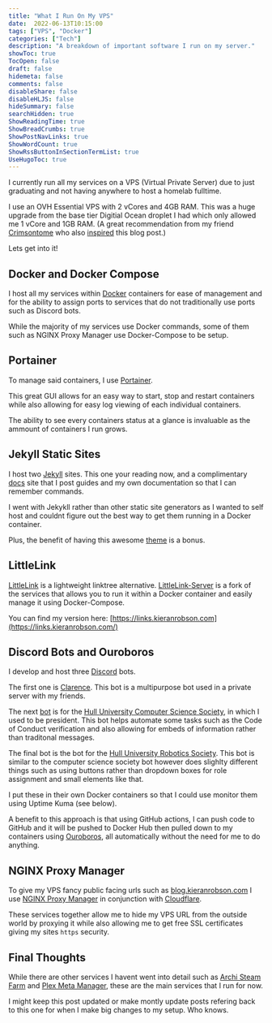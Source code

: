 ```yaml
---
title: "What I Run On My VPS"
date:  2022-06-13T10:15:00
tags: ["VPS", "Docker"]
categories: ["Tech"]
description: "A breakdown of important software I run on my server."
showToc: true
TocOpen: false
draft: false
hidemeta: false
comments: false
disableShare: false
disableHLJS: false
hideSummary: false
searchHidden: true
ShowReadingTime: true
ShowBreadCrumbs: true
ShowPostNavLinks: true
ShowWordCount: true
ShowRssButtonInSectionTermList: true
UseHugoToc: true
---
```

I currently run all my services on a VPS (Virtual Private Server) due to just graduating and not having anywhere to host a homelab fulltime. 

I use an OVH Essential VPS with 2 vCores and 4GB RAM. This was a huge upgrade from the base tier Digitial Ocean droplet I had which only allowed me 1 vCore and 1GB RAM. (A great recommendation from my friend [Crimsontome](https://github.com/CrimsonTome) who also [inspired](https://blog.crimsontome.com/posts/my-current-vps-setup/) this blog post.)

Lets get into it!

## Docker and Docker Compose
I host all my services within [Docker](https://www.docker.com/) containers for ease of management and for the ability to assign ports to services that do not traditionally use ports such as Discord bots.

While the majority of my services use Docker commands, some of them such as NGINX Proxy Manager use Docker-Compose to be setup. 

## Portainer
To manage said containers, I use [Portainer](https://github.com/search?q=portainer).

This great GUI allows for an easy way to start, stop and restart containers while also allowing for easy log viewing of each individual containers.

The ability to see every containers status at a glance is invaluable as the ammount of containers I run grows. 

## Jekyll Static Sites
I host two [Jekyll](https://github.com/jekyll/jekyll) sites. This one your reading now, and a complimentary [docs](https://docs.kieranrobson.com) site that I post guides and my own documentation so that I can remember commands. 

I went with Jekykll rather than other static site generators as I wanted to self host and couldnt figure out the best way to get them running in a Docker container.

Plus, the benefit of having this awesome [theme](https://github.com/cotes2020/jekyll-theme-chirpy) is a bonus. 

## LittleLink
[LittleLink](https://github.com/sethcottle/littlelink) is a lightweight linktree alternative. [LittleLink-Server](https://github.com/techno-tim/littlelink-server) is a fork of the services that allows you to run it within a Docker container and easily manage it using Docker-Compose. 

You can find my version here: [https://links.kieranrobson.com](https://links.kieranrobson.com/)

## Discord Bots and Ouroboros
I develop and host three [Discord](https://discord.com) bots.

The first one is [Clarence](https://github.com/KieranRobson/Clarence-Bot). This bot is a multipurpose bot used in a private server with my friends. 

The next [bot](https://github.com/hullcss/hullcss-discord-bot) is for the [Hull University Computer Science Society](https://hullcss.org), in which I used to be president. This bot helps automate some tasks such as the Code of Conduct verification and also allowing for embeds of information rather than traditonal messages.

The final bot is the bot for the [Hull University Robotics Society](https://github.com/Hull-Robotics-Society). This bot is similar to the computer science society bot however does slighlty different things such as using buttons rather than dropdown boxes for role assignment and small elements like that.

I put these in their own Docker containers so that I could use monitor them using Uptime Kuma (see below).

A benefit to this approach is that using GitHub actions, I can  push code to GitHub and it will be pushed to Docker Hub then pulled down to my containers using [Ouroboros](https://github.com/pyouroboros/ouroboros), all automatically without the need for me to do anything.

## NGINX Proxy Manager 
To give my VPS fancy public facing urls such as [blog.kieranrobson.com](https://blog.kieranrobson.com) I use [NGINX Proxy Manager](https://github.com/NginxProxyManager/nginx-proxy-manager?utm_source=nginx-proxy-manager) in conjunction with [Cloudflare](https://www.cloudflare.com/).

These services together allow me to hide my VPS URL from the outside world by proxying it while also allowing me to get free SSL certificates giving my sites `https` security. 

## Final Thoughts 
While there are other services I havent went into detail such as [Archi Steam Farm](https://github.com/JustArchiNET/ArchiSteamFarm) and [Plex Meta Manager](https://github.com/meisnate12/Plex-Meta-Manager), these are the main services that I run for now. 

I might keep this post updated or make montly update posts refering back to this one for when I make big changes to my setup. Who knows. 
